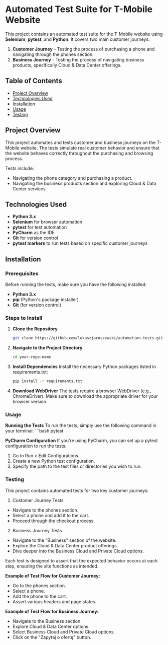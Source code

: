 # Automated Test Suite for T-Mobile Website

This project contains an automated test suite for the T-Mobile website using **Selenium**, **pytest**, and **Python**. It covers two main customer journeys:
1. **Customer Journey** - Testing the process of purchasing a phone and navigating through the phones section.
2. **Business Journey** - Testing the process of navigating business products, specifically Cloud & Data Center offerings.

## Table of Contents
- [Project Overview](#project-overview)
- [Technologies Used](#technologies-used)
- [Installation](#installation)
- [Usage](#usage)
- [Testing](#testing)


## Project Overview
This project automates and tests customer and business journeys on the T-Mobile website. The tests simulate real customer behavior and ensure that the website behaves correctly throughout the purchasing and browsing process.

Tests include:
- Navigating the phone category and purchasing a product.
- Navigating the business products section and exploring Cloud & Data Center services.

## Technologies Used
- **Python 3.x**
- **Selenium** for browser automation
- **pytest** for test automation
- **PyCharm** as the IDE
- **Git** for version control
- **pytest markers** to run tests based on specific customer journeys

## Installation

### Prerequisites
Before running the tests, make sure you have the following installed:

- **Python 3.x**
- **pip** (Python's package installer)
- **Git** (for version control)

### Steps to Install

1. **Clone the Repository**
   ```bash
   git clone https://github.com/lukaszjaroszewski/automation-tests.git

2. **Navigate to the Project Directory**
    ```bash
    cd your-repo-name
   
3. **Install Dependencies** Install the necessary Python packages listed in requirements.txt:
    ```bash
    pip install -r requirements.txt

4. **Download WebDriver** The tests require a browser WebDriver (e.g., ChromeDriver). Make sure to download the appropriate driver for your browser version.

### Usage
**Running the Tests**
To run the tests, simply use the following command in your terminal:
    ```bash
    pytest

**PyCharm Configuration**
If you're using PyCharm, you can set up a pytest configuration to run the tests:

1. Go to Run > Edit Configurations.
2. Create a new Python test configuration.
3. Specify the path to the test files or directories you wish to run.

### Testing
This project contains automated tests for two key customer journeys:

1. Customer Journey Tests
- Navigate to the phones section.
- Select a phone and add it to the cart.
- Proceed through the checkout process.

2. Business Journey Tests
- Navigate to the "Business" section of the website.
- Explore the Cloud & Data Center product offerings.
- Dive deeper into the Business Cloud and Private Cloud options.

Each test is designed to assert that the expected behavior occurs at each step, ensuring the site functions as intended.

**Example of Test Flow for Customer Journey:**
- Go to the phones section.
- Select a phone.
- Add the phone to the cart.
- Assert various headers and page states.

**Example of Test Flow for Business Journey:**
- Navigate to the Business section.
- Explore Cloud & Data Center options.
- Select Business Cloud and Private Cloud options.
- Click on the "Zapytaj o ofertę" button.